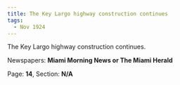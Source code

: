 ```yaml
---  
title: The Key Largo highway construction continues  
tags:  
  - Nov 1924  
---  
```

  
The Key Largo highway construction continues.  
  
Newspapers: **Miami Morning News or The Miami Herald**  
  
Page: **14**, Section: **N/A** 
